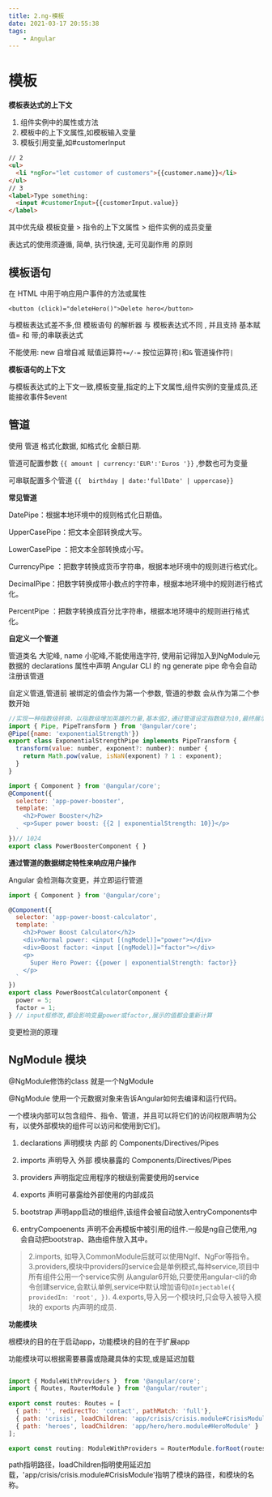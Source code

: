 ```yaml
---
title: 2.ng-模板
date: 2021-03-17 20:55:38
tags: 
    - Angular
---
```


# 模板

__模板表达式的上下文__

1. 组件实例中的属性或方法
2. 模板中的上下文属性,如模板输入变量
3. 模板引用变量,如#customerInput

```html
// 2
<ul>
  <li *ngFor="let customer of customers">{{customer.name}}</li>
</ul>
// 3
<label>Type something:
  <input #customerInput>{{customerInput.value}}
</label>
```

其中优先级 模板变量 > 指令的上下文属性 > 组件实例的成员变量

表达式的使用须遵循, 简单, 执行快速, 无可见副作用 的原则

## 模板语句

在 HTML 中用于响应用户事件的方法或属性

`<button (click)="deleteHero()">Delete hero</button>`

与模板表达式差不多,但 模板语句 的解析器 与 模板表达式不同 , 并且支持 基本赋值= 和 带;的串联表达式

不能使用: new 自增自减 赋值运算符`+=/-=` 按位运算符`|`和`&` 管道操作符`|`

__模板语句的上下文__

与模板表达式的上下文一致,模板变量,指定的上下文属性,组件实例的变量成员,还能接收事件$event

## 管道

使用 管道 格式化数据, 如格式化 金额日期.

管道可配置参数 `{{ amount | currency:'EUR':'Euros '}}` ,参数也可为变量

可串联配置多个管道 `{{  birthday | date:'fullDate' | uppercase}}`

__常见管道__

DatePipe：根据本地环境中的规则格式化日期值。

UpperCasePipe：把文本全部转换成大写。

LowerCasePipe ：把文本全部转换成小写。

CurrencyPipe ：把数字转换成货币字符串，根据本地环境中的规则进行格式化。

DecimalPipe：把数字转换成带小数点的字符串，根据本地环境中的规则进行格式化。

PercentPipe ：把数字转换成百分比字符串，根据本地环境中的规则进行格式化。


__自定义一个管道__

管道类名 大驼峰, name 小驼峰,不能使用连字符,
使用前记得加入到NgModule元数据的 declarations 属性中声明
Angular CLI 的 ng generate pipe 命令会自动注册该管道

自定义管道,管道前 被绑定的值会作为第一个参数, 管道的参数 会从作为第二个参数开始
```js
//实现一种指数级转换，以指数级增加英雄的力量,基本值2,通过管道设定指数级为10,最终展示1024
import { Pipe, PipeTransform } from '@angular/core';
@Pipe({name: 'exponentialStrength'})
export class ExponentialStrengthPipe implements PipeTransform {
  transform(value: number, exponent?: number): number {
    return Math.pow(value, isNaN(exponent) ? 1 : exponent);
  }
}
```
```js
import { Component } from '@angular/core';
@Component({
  selector: 'app-power-booster',
  template: `
    <h2>Power Booster</h2>
    <p>Super power boost: {{2 | exponentialStrength: 10}}</p>
  `
})// 1024
export class PowerBoosterComponent { }
```

__通过管道的数据绑定特性来响应用户操作__

Angular 会检测每次变更，并立即运行管道

```js
import { Component } from '@angular/core';

@Component({
  selector: 'app-power-boost-calculator',
  template: `
    <h2>Power Boost Calculator</h2>
    <div>Normal power: <input [(ngModel)]="power"></div>
    <div>Boost factor: <input [(ngModel)]="factor"></div>
    <p>
      Super Hero Power: {{power | exponentialStrength: factor}}
    </p>
  `
})
export class PowerBoostCalculatorComponent {
  power = 5;
  factor = 1;
} // input框修改,都会影响变量power或factor,展示的值都会重新计算
```

变更检测的原理







## NgModule 模块

@NgModule修饰的class 就是一个NgModule

@NgModule 使用一个元数据对象来告诉Angular如何去编译和运行代码。

一个模块内部可以包含组件、指令、管道，并且可以将它们的访问权限声明为公有，以使外部模块的组件可以访问和使用到它们。

1. declarations 声明模块 内部 的 Components/Directives/Pipes

2. imports 声明导入 外部 模块暴露的 Components/Directives/Pipes
   
3. providers 声明指定应用程序的根级别需要使用的service

4. exports 声明可暴露给外部使用的内部成员

5. bootstrap 声明app启动的根组件,该组件会被自动放入entryComponents中

6. entryCompoenents 声明不会再模板中被引用的组件.一般是ng自己使用,ng会自动把bootstrap、路由组件放入其中。

> 2.imports, 如导入CommonModule后就可以使用NgIf、NgFor等指令。
> 3.providers,模块中providers的service会是单例模式,每种service,项目中所有组件公用一个service实例
>   从angular6开始,只要使用angular-cli的命令创建service,会默认单例,service中默认增加语句`@Injectable({ providedIn: 'root', })`.
> 4.exports,导入另一个模块时,只会导入被导入模块的 exports 内声明的成员.

__功能模块__

根模块的目的在于启动app，功能模块的目的在于扩展app

功能模块可以根据需要暴露或隐藏具体的实现,或是延迟加载

```js

import { ModuleWithProviders }  from '@angular/core';
import { Routes, RouterModule } from '@angular/router';
 
export const routes: Routes = [
  { path: '', redirectTo: 'contact', pathMatch: 'full'},
  { path: 'crisis', loadChildren: 'app/crisis/crisis.module#CrisisModule' },
  { path: 'heroes', loadChildren: 'app/hero/hero.module#HeroModule' }
];

export const routing: ModuleWithProviders = RouterModule.forRoot(routes);
```
path指明路径，loadChildren指明使用延迟加载，'app/crisis/crisis.module#CrisisModule'指明了模块的路径，和模块的名称。